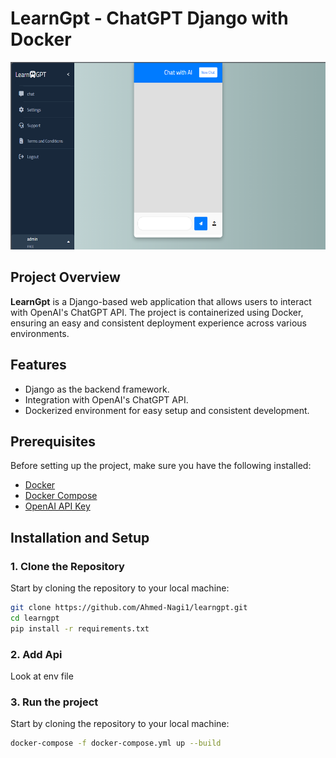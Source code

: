 # LearnGpt - ChatGPT Django with Docker

<img src="./staticfiles/image/image.png" alt="LearnGpt Screenshot" width="600" height="300"/>

## Project Overview

**LearnGpt** is a Django-based web application that allows users to interact with OpenAI's ChatGPT API. The project is containerized using Docker, ensuring an easy and consistent deployment experience across various environments.

## Features

- Django as the backend framework.
- Integration with OpenAI's ChatGPT API.
- Dockerized environment for easy setup and consistent development.

## Prerequisites

Before setting up the project, make sure you have the following installed:

- [Docker](https://www.docker.com/get-started)
- [Docker Compose](https://docs.docker.com/compose/install/)
- [OpenAI API Key](https://platform.openai.com/signup)

## Installation and Setup

### 1. Clone the Repository

Start by cloning the repository to your local machine:

```bash
git clone https://github.com/Ahmed-Nagi1/learngpt.git
cd learngpt
pip install -r requirements.txt 
```
### 2. Add Api
Look at env file

### 3. Run the project

Start by cloning the repository to your local machine:

```bash
docker-compose -f docker-compose.yml up --build